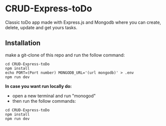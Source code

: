 # CRUD-Express-toDo

Classic toDo app made with Express.js and Mongodb where you can create, delete, update and get yours tasks.

## Installation

make a git-clone of this repo and run the follow command:

```
cd CRUD-Express-toDo
npm install 
echo PORT=(Port number) MONGODB_URL='(url mongodb)' > .env
npm run dev
```

**In case you want run locally do:**
- open a new terminal and run "monogod"
- then run the follow commands:

```
cd CRUD-Express-toDo
npm install 
npm run dev
```

